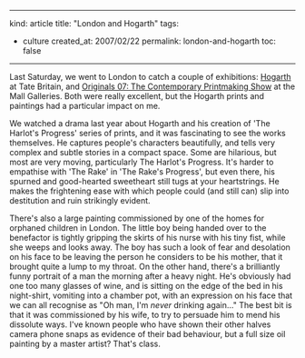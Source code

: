 -----
kind: article
title: "London and Hogarth"
tags:
- culture
created_at: 2007/02/22
permalink: london-and-hogarth
toc: false
-----

<p>Last Saturday, we went to London to catch a couple of exhibitions: <a href="http://www.tate.org.uk/britain/exhibitions/hogarth/">Hogarth</a> at Tate Britain, and <a href="http://www.mallgalleries.org.uk/">Originals 07: The Contemporary Printmaking Show</a> at the Mall Galleries. Both were really excellent, but the Hogarth prints and paintings had a particular impact on me.</p>

<p>We watched a drama last year about Hogarth and his creation of 'The Harlot's Progress' series of prints, and it was fascinating to see the works themselves. He captures people's characters beautifully, and tells very complex and subtle stories in a compact space. Some are hilarious, but most are very moving, particularly The Harlot's Progress. It's harder to empathise with 'The Rake' in 'The Rake's Progress', but even there, his spurned and good-hearted sweetheart still tugs at your heartstrings. He makes the frightening ease with which people could (and still can) slip into destitution and ruin strikingly evident.</p>

<p>There's also a large painting commissioned by one of the homes for orphaned children in London. The little boy being handed over to the benefactor is tightly gripping the skirts of his nurse with his tiny fist, while she weeps and looks away. The boy has such a look of fear and desolation on his face to be leaving the person he considers to be his mother, that it brought quite a lump to my throat. On the other hand, there's a brilliantly funny portrait of a man the morning after a heavy night. He's obviously had one too many glasses of wine, and is sitting on the edge of the bed in his night-shirt, vomiting into a chamber pot, with an expression on his face that we can all recognise as "Oh man, I'm <em>never</em> drinking again..." The best bit is that it was commissioned by his wife, to try to persuade him to mend his dissolute ways. I've known people who have shown their other halves camera phone snaps as evidence of their bad behaviour, but a full size oil painting by a master artist? That's class.</p>



